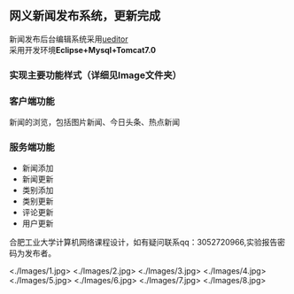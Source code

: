 ## 网义新闻发布系统，更新完成
新闻发布后台编辑系统采用[ueditor](http://ueditor.baidu.com/website/)   
采用开发环境**Eclipse+Mysql+Tomcat7.0**
### 实现主要功能样式（详细见Image文件夹）
### 客户端功能  
新闻的浏览，包括图片新闻、今日头条、热点新闻
### 服务端功能   
- 新闻添加
- 新闻更新
- 类别添加
- 类别更新
- 评论更新
- 用户更新

合肥工业大学计算机网络课程设计，如有疑问联系qq：3052720966,实验报告密码为发布者。

<./Images/1.jpg>
<./Images/2.jpg>
<./Images/3.jpg>
<./Images/4.jpg>
<./Images/5.jpg>
<./Images/6.jpg>
<./Images/7.jpg>
<./Images/8.jpg>
